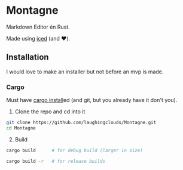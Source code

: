 # Montagne

Markdown Editor én Rust.

Made using [iced](https://github.com/iced-rs/iced) (and ❤).

## Installation

I would love to make an installer but not before an mvp is made.

### Cargo
Must have [cargo install](https://doc.rust-lang.org/cargo/getting-started/installation.html)ed (and git, but you already have it don't you).

1. Clone the repo and cd into it
```bash
git clone https://github.com/laughingclouds/Montagne.git
cd Montagne
```

2. Build
```bash
cargo build      # for debug build (larger in size)
```

```bash
cargo build -r   # for release builds
```
